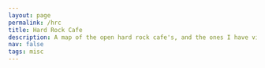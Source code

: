 ```yaml
---
layout: page
permalink: /hrc
title: Hard Rock Cafe
description: A map of the open hard rock cafe's, and the ones I have visited.
nav: false
tags: misc
---
```


<html>
<head>
  <!-- Leaflet CSS -->
  <link
    rel="stylesheet"
    href="https://unpkg.com/leaflet@1.9.4/dist/leaflet.css"
    crossorigin=""
  />
  <style>
    #map {
  width: 100%;
  aspect-ratio: 16/9;   /* or 4/3, 2/1, whatever “shape” you like */
  height: auto;         /* lets the browser compute height from width */
}
  </style>
</head>
<body>

<div id="map"></div>

<!-- Leaflet JS -->
<script
  src="https://unpkg.com/leaflet@1.9.4/dist/leaflet.js"
  crossorigin=""
></script>
<!-- Papa Parse for CSV loading -->
<script src="https://cdn.jsdelivr.net/npm/papaparse@5.4.1/papaparse.min.js"></script>

<script>
// initialize map
const map = L.map('map').setView([20, 0], 2);
L.tileLayer('https://{s}.tile.openstreetmap.org/{z}/{x}/{y}.png', {
  attribution: '&copy; OpenStreetMap contributors'
}).addTo(map);

// custom marker icons from leaflet-color-markers
const greenIcon = new L.Icon({
  iconUrl:  'https://raw.githubusercontent.com/pointhi/leaflet-color-markers/master/img/marker-icon-green.png',
  shadowUrl:'https://unpkg.com/leaflet@1.9.4/dist/images/marker-shadow.png',
  iconSize: [25, 41],
  iconAnchor: [12, 41],
  popupAnchor: [1, -34],
  shadowSize: [41, 41]
});
const redIcon = new L.Icon({
  iconUrl:  'https://raw.githubusercontent.com/pointhi/leaflet-color-markers/master/img/marker-icon-red.png',
  shadowUrl:'https://unpkg.com/leaflet@1.9.4/dist/images/marker-shadow.png',
  iconSize: [25, 41],
  iconAnchor: [12, 41],
  popupAnchor: [1, -34],
  shadowSize: [41, 41]
});

// load and parse the CSV
Papa.parse('/assets/files/hard_rock_cafe_list.csv', {
  download: true,
  header: true,
  complete: results => {
    results.data.forEach(row => {
      const lat = parseFloat(row.Latitude);
      const lng = parseFloat(row.Longitude);
      if (isNaN(lat) || isNaN(lng)) return;

      const visited = (row.Visited || '').trim().toUpperCase() === 'Y';
      const icon = visited ? greenIcon : redIcon;

      L.marker([lat, lng], { icon })
        .addTo(map)
        .bindPopup(
          `<strong>${row.Name}</strong><br>` +
          `${row.City}, ${row.Country}<br>` +
          `Visited: ${visited ? 'Yes' : 'No'}`
        );
    });
  }
});
</script>

</body>
</html>
